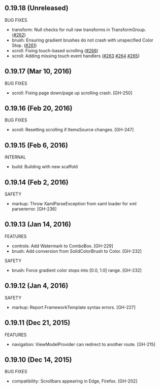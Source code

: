 ## 0.19.18 (Unreleased)

BUG FIXES

  * transform: Null checks for null raw transforms in TransformGroup. ([#262](https://github.com/wsick/Fayde/pull/262))
  * brush: Ensuring gradient brushes do not crash with unspecified Color Stop. ([#261](https://github.com/wsick/Fayde/pull/261))
  * scroll: Fixing touch-based scrolling ([#266](https://github.com/wsick/Fayde/pull/266))
  * scroll: Adding missing touch event handlers ([#263](https://github.com/wsick/Fayde/pull/263) [#264](https://github.com/wsick/Fayde/pull/264) [#265](https://github.com/wsick/Fayde/pull/265))

## 0.19.17 (Mar 10, 2016)

BUG FIXES

  * scroll: Fixing page down/page up scrolling crash. [GH-250]

## 0.19.16 (Feb 20, 2016)

BUG FIXES

  * scroll: Resetting scrolling if ItemsSource changes. [GH-247]

## 0.19.15 (Feb 6, 2016)

INTERNAL

  * build: Building with new scaffold

## 0.19.14 (Feb 2, 2016)

SAFETY

  * markup: Throw XamlParseException from xaml loader for xml parsererror. [GH-236]

## 0.19.13 (Jan 14, 2016)

FEATURES

  * controls: Add Watermark to ComboBox. [GH-229]
  * brush: Add conversion from SolidColorBrush to Color. [GH-232] 

SAFETY
  
  * brush: Force gradient color stops into [0.0, 1.0] range. [GH-232]

## 0.19.12 (Jan 4, 2016)

SAFETY

  * markup: Report FrameworkTemplate syntax errors. [GH-227]

## 0.19.11 (Dec 21, 2015)

FEATURES

  * navigation: ViewModelProvider can redirect to another route. [GH-215]

## 0.19.10 (Dec 14, 2015)

BUG FIXES

  * compatibility: Scrollbars appearing in Edge, Firefox. [GH-202]
